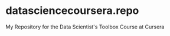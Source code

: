 datasciencecoursera.repo
========================

My Repository for the Data Scientist's Toolbox Course at Cursera
